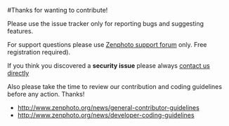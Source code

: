 #Thanks for wanting to contribute!

Please use the issue tracker only for reporting bugs and suggesting features.

For support questions please use [Zenphoto support forum](http://www.zenphoto.org/support) only. Free registration required). 

If you think you discovered a **security issue** please always [contact us directly](http://www.zenphoto.org/pages/contact/)

Also please take the time to review our contribution and coding guidelines before any action. Thanks!

- http://www.zenphoto.org/news/general-contributor-guidelines
- http://www.zenphoto.org/news/developer-coding-guidelines